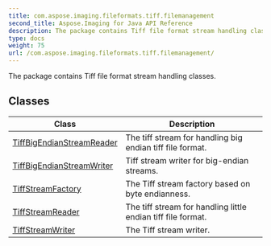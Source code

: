 ```yaml
---
title: com.aspose.imaging.fileformats.tiff.filemanagement
second_title: Aspose.Imaging for Java API Reference
description: The package contains Tiff file format stream handling classes.
type: docs
weight: 75
url: /com.aspose.imaging.fileformats.tiff.filemanagement/
---
```


The package contains Tiff file format stream handling classes.


## Classes

| Class | Description |
| --- | --- |
| [TiffBigEndianStreamReader](../com.aspose.imaging.fileformats.tiff.filemanagement/tiffbigendianstreamreader) | The tiff stream for handling big endian tiff file format. |
| [TiffBigEndianStreamWriter](../com.aspose.imaging.fileformats.tiff.filemanagement/tiffbigendianstreamwriter) | Tiff stream writer for big-endian streams. |
| [TiffStreamFactory](../com.aspose.imaging.fileformats.tiff.filemanagement/tiffstreamfactory) | The Tiff stream factory based on byte endianness. |
| [TiffStreamReader](../com.aspose.imaging.fileformats.tiff.filemanagement/tiffstreamreader) | The tiff stream for handling little endian tiff file format. |
| [TiffStreamWriter](../com.aspose.imaging.fileformats.tiff.filemanagement/tiffstreamwriter) | The Tiff stream writer. |
